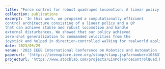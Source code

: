 ```yaml
---
title: "Force control for robust quadruped locomotion: A linear policy approach"
collection: publications
excerpt: 'In this work, we proposed a computationally efficient
control architecture consisting of a linear policy and a QP
that can achieve stable and robust locomotion and handle
external disturbances. We showed that our policy achieved
zero-shot generalization to commanded velocities from the
joystick and helped in direction-controlled walking for realworld applications'
date: 2023/05/29
venue: '2023 IEEE International Conference on Robotics and Automation (ICRA)'
paperurl: '[https://ieeexplore.ieee.org/stamp/stamp.jsp?arnumber=10883701](https://ieeexplore.ieee.org/stamp/stamp.jsp?arnumber=10161080)'
projecturl: 'https://www.stochlab.com/projects/LinPolForceControlQuad.html'
---
```

